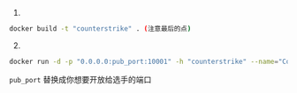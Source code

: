 1. 
```bash
docker build -t "counterstrike" . (注意最后的点)
```

2. 
```bash
docker run -d -p "0.0.0.0:pub_port:10001" -h "counterstrike" --name="CounterStrike" counterstrike
```

`pub_port` 替换成你想要开放给选手的端口

